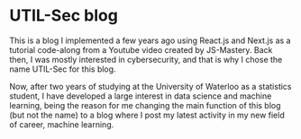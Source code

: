 # UTIL-Sec blog

This is a blog I implemented a few years ago using React.js and Next.js as a tutorial code-along from a Youtube video created by JS-Mastery. Back then, I was mostly interested in cybersecurity, and that is why I chose the name UTIL-Sec for this blog.

Now, after two years of studying at the University of Waterloo as a statistics student, I have developed a large interest in data science and machine learning, being the reason for me changing the main function of this blog (but not the name) to a blog where I post my latest activity in my new field of career, machine learning.

